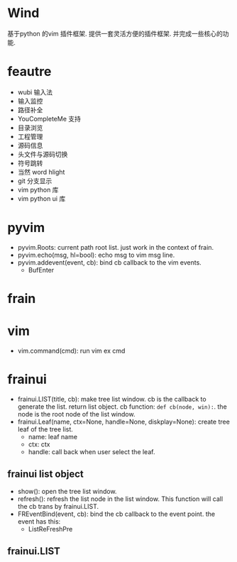 # Wind
基于python 的vim 插件框架. 提供一套灵活方便的插件框架. 并完成一些核心的功能.

# feautre

* wubi 输入法
* 输入监控
* 路径补全
* YouCompleteMe 支持
* 目录浏览
* 工程管理
* 源码信息
* 头文件与源码切换
* 符号跳转
* 当然 word hlight
* git 分支显示
* vim python 库
* vim python ui 库




# pyvim

* pyvim.Roots: current path root list. just work in the context of frain.
* pyvim.echo(msg, hl=bool):  echo msg to vim msg line.
* pyvim.addevent(event, cb): bind cb callback to the vim events.
    * BufEnter

# frain


# vim
* vim.command(cmd): run vim ex cmd




# frainui

* frainui.LIST(title, cb): make tree list window. cb is the callback to generate the list.
 return list object. cb function: `def cb(node, win):`. the node is the root
 node of the list window.
* frainui.Leaf(name, ctx=None, handle=None, diskplay=None): create tree leaf of the tree list.
    * name: leaf name
    * ctx: ctx
    * handle: call back when user select the leaf. 

## frainui list object
* show(): open the tree list window.
* refresh(): refresh the list node in the list window. This function will call
  the cb trans by frainui.LIST.
* FREventBind(event, cb): bind the cb callback to the event point. the event
  has this:
  * ListReFreshPre



## frainui.LIST

